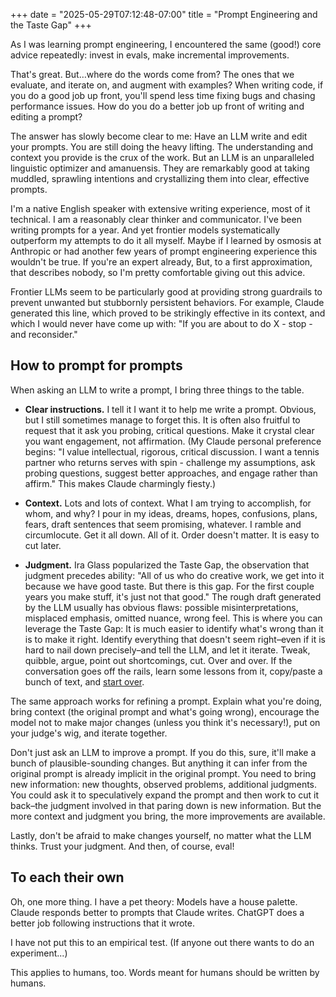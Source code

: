 +++
date = "2025-05-29T07:12:48-07:00"
title = "Prompt Engineering and the Taste Gap"
+++

As I was learning prompt engineering, I encountered the same (good!) core advice repeatedly: invest in evals, make incremental improvements.

That's great. But…where do the words come from? The ones that we evaluate, and iterate on, and augment with examples? When writing code, if you do a good job up front, you'll spend less time fixing bugs and chasing performance issues. How do you do a better job up front of writing and editing a prompt?

The answer has slowly become clear to me: Have an LLM write and edit your prompts. You are still doing the heavy lifting. The understanding and context you provide is the crux of the work. But an LLM is an unparalleled linguistic optimizer and amanuensis. They are remarkably good at taking muddled, sprawling intentions and crystallizing them into clear, effective prompts.

I'm a native English speaker with extensive writing experience, most of it technical. I am a reasonably clear thinker and communicator. I've been writing prompts for a year. And yet frontier models systematically outperform my attempts to do it all myself. Maybe if I learned by osmosis at Anthropic or had another few years of prompt engineering experience this wouldn't be true. If you're an expert already, But, to a first approximation, that describes nobody, so I'm pretty comfortable giving out this advice.

Frontier LLMs seem to be particularly good at providing strong guardrails to prevent unwanted but stubbornly persistent behaviors. For example, Claude generated this line, which proved to be strikingly effective in its context, and which I would never have come up with: "If you are about to do X - stop - and reconsider."

## How to prompt for prompts

When asking an LLM to write a prompt, I bring three things to the table.

- **Clear instructions.** I tell it I want it to help me write a prompt. Obvious, but I still sometimes manage to forget this. It is often also fruitful to request that it ask you probing, critical questions. Make it crystal clear you want engagement, not affirmation. (My Claude personal preference begins: "I value intellectual, rigorous, critical discussion. I want a tennis partner who returns serves with spin - challenge my assumptions, ask probing questions, suggest better approaches, and engage rather than affirm." This makes Claude charmingly fiesty.)

- **Context.** Lots and lots of context. What I am trying to accomplish, for whom, and why? I pour in my ideas, dreams, hopes, confusions, plans, fears, draft sentences that seem promising, whatever. I ramble and circumlocute. Get it all down. All of it. Order doesn't matter. It is easy to cut later.

- **Judgment.** Ira Glass popularized the Taste Gap, the observation that judgment precedes ability: "All of us who do creative work, we get into it because we have good taste. But there is this gap. For the first couple years you make stuff, it's just not that good." The rough draft generated by the LLM usually has obvious flaws: possible misinterpretations, misplaced emphasis, omitted nuance, wrong feel. This is where you can leverage the Taste Gap: It is much easier to identify what's wrong than it is to make it right. Identify everything that doesn't seem right–even if it is hard to nail down precisely–and tell the LLM, and let it iterate. Tweak, quibble, argue, point out shortcomings, cut. Over and over. If the conversation goes off the rails, learn some lessons from it, copy/paste a bunch of text, and [start over](/ai/push-pull-respond-restart).

The same approach works for refining a prompt. Explain what you're doing, bring context (the original prompt and what's going wrong), encourage the model not to make major changes (unless you think it's necessary!), put on your judge's wig, and iterate together.

Don't just ask an LLM to improve a prompt. If you do this, sure, it'll make a bunch of plausible-sounding changes. But anything it can infer from the original prompt is already implicit in the original prompt. You need to bring new information: new thoughts, observed problems, additional judgments. You could ask it to speculatively expand the prompt and then work to cut it back–the judgment involved in that paring down is new information. But the more context and judgment you bring, the more improvements are available.

Lastly, don't be afraid to make changes yourself, no matter what the LLM thinks. Trust your judgment. And then, of course, eval!

## To each their own

Oh, one more thing. I have a pet theory: Models have a house palette. Claude responds better to prompts that Claude writes. ChatGPT does a better job following instructions that it wrote.

I have not put this to an empirical test. (If anyone out there wants to do an experiment...)

This applies to humans, too. Words meant for humans should be written by humans.
